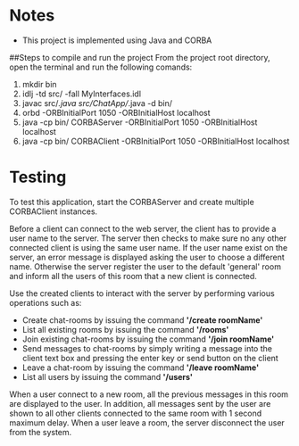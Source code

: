# Notes
* This project is implemented using Java and CORBA

##Steps to compile and run the project
From the project root directory, open the terminal and run the following comands:
  1. mkdir bin
  2. idlj -td src/ -fall MyInterfaces.idl
  3. javac src/*.java src/ChatApp/*.java -d bin/
  4. orbd -ORBInitialPort 1050 -ORBInitialHost localhost
  5. java -cp bin/ CORBAServer -ORBInitialPort 1050 -ORBInitialHost localhost
  6. java -cp bin/ CORBAClient -ORBInitialPort 1050 -ORBInitialHost localhost

# Testing
To test this application, start the CORBAServer and create multiple CORBAClient instances. 

Before a client can connect to the web server, the client has to provide a user name to the server. The server then checks to make sure no any other connected client is using the  same user name. If the user name exist on the server, an error message is displayed asking the user to choose a different name. Otherwise the server register the user to the default 'general' room and inform all the users of this room that a new client is connected.

Use the created clients to interact with the server by performing various operations such as:

  * Create chat-rooms by issuing the command **'/create roomName'**
  * List all existing rooms by issuing the command **'/rooms'**
  * Join existing chat-rooms by issuing the command **'/join roomName'**
  * Send messages to chat-rooms by simply writing a message into the client text box and pressing the enter key or send button on the client
  * Leave a chat-room by issuing the command **'/leave roomName'**
  * List all users by issuing the command **'/users'**

When a user connect to a new room, all the previous messages in this room are displayed to the user. In addition, all messages sent by the user are shown to all other clients connected to the same room with 1 second maximum delay. When a user leave a room, the server disconnect the user from the system.
